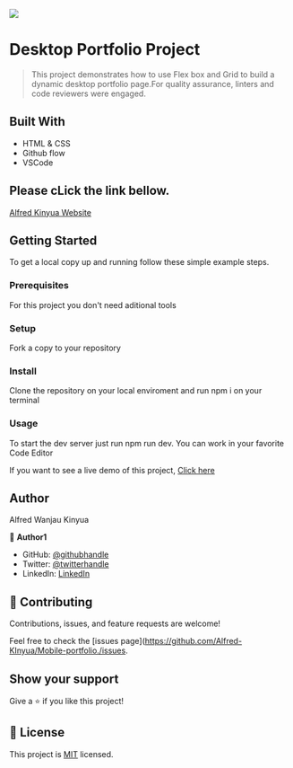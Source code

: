 ![](https://img.shields.io/badge/Microverse-blueviolet)

# Desktop Portfolio Project

> This project demonstrates how to use Flex box and Grid to build a dynamic desktop portfolio page.For quality assurance, linters and code reviewers were engaged. 


## Built With


- HTML & CSS
- Github flow
- VSCode

## Please cLick the link bellow.

[Alfred Kinyua Website](https://alfred-kinyua.github.io/Mobile-portfolio./) 



## Getting Started

To get a local copy up and running follow these simple example steps.

### Prerequisites
For this project you don't need aditional tools

### Setup
Fork a copy to your repository

### Install
Clone the repository on your local enviroment and run npm i on your terminal

### Usage
To start the dev server just run npm run dev. You can work in your favorite Code Editor


If you want to see a live demo of this project, [Click here](https://alfred-kinyua.github.io/Mobile-portfolio./) 


## Author
Alfred Wanjau Kinyua

👤 **Author1**

- GitHub: [@githubhandle](https://github.com/Alfred-Kinyua/)
- Twitter: [@twitterhandle](@alfkinyua)
- LinkedIn: [LinkedIn](linkedin.com/in/alfred-kinyua-25927a64)


## 🤝 Contributing

Contributions, issues, and feature requests are welcome!

Feel free to check the [issues page](https://github.com/Alfred-KInyua/Mobile-portfolio./issues.

## Show your support

Give a ⭐️ if you like this project!


## 📝 License

This project is [MIT](./MIT.md) licensed.
